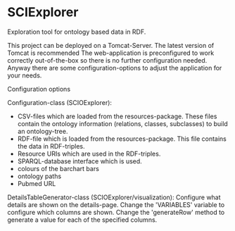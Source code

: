 # SCIExplorer
Exploration tool for ontology based data in RDF.

This project can be deployed on a Tomcat-Server. The latest version of Tomcat is recommended
The web-application is preconfigured to work correctly out-of-the-box so there is no further configuration needed.
Anyway there are some configuration-options to adjust the application for your needs.


Configuration options

Configuration-class (SCIOExplorer):
- CSV-files which are loaded from the resources-package. These files contain the ontology information (relations, classes, subclasses) to build an ontology-tree.
- RDF-file which is loaded from the resources-package. This file contains the data in RDF-triples.
- Resource URIs which are used in the RDF-triples.
- SPARQL-database interface which is used. 
- colours of the barchart bars
- ontology paths
- Pubmed URL

DetailsTableGenerator-class (SCIOExplorer/visualization):
Configure what details are shown on the details-page.
Change the 'VARIABLES' variable to configure which columns are shown.
Change the 'generateRow' method to generate a value for each of the specified columns.
